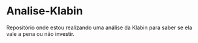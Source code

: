 # Analise-Klabin
Repositório onde estou realizando uma análise da Klabin para saber se ela vale a pena ou não investir.
